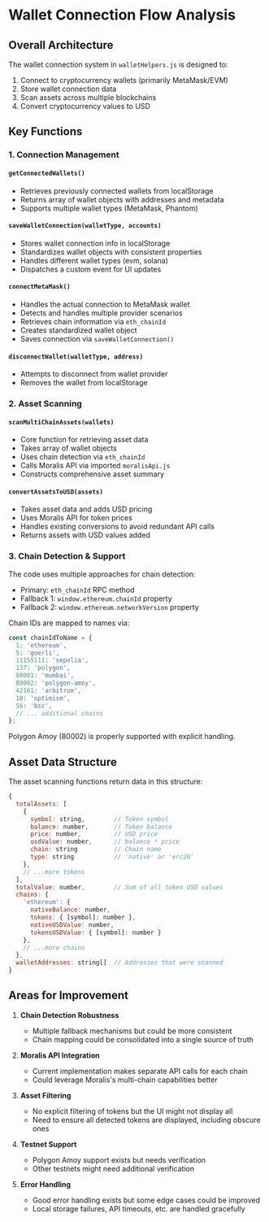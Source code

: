 # Wallet Connection Flow Analysis

## Overall Architecture

The wallet connection system in `walletHelpers.js` is designed to:

1. Connect to cryptocurrency wallets (primarily MetaMask/EVM)
2. Store wallet connection data
3. Scan assets across multiple blockchains
4. Convert cryptocurrency values to USD

## Key Functions

### 1. Connection Management

#### `getConnectedWallets()`
- Retrieves previously connected wallets from localStorage
- Returns array of wallet objects with addresses and metadata
- Supports multiple wallet types (MetaMask, Phantom)

#### `saveWalletConnection(walletType, accounts)`
- Stores wallet connection info in localStorage
- Standardizes wallet objects with consistent properties
- Handles different wallet types (evm, solana)
- Dispatches a custom event for UI updates

#### `connectMetaMask()`
- Handles the actual connection to MetaMask wallet
- Detects and handles multiple provider scenarios
- Retrieves chain information via `eth_chainId`
- Creates standardized wallet object
- Saves connection via `saveWalletConnection()`

#### `disconnectWallet(walletType, address)`
- Attempts to disconnect from wallet provider
- Removes the wallet from localStorage

### 2. Asset Scanning

#### `scanMultiChainAssets(wallets)`
- Core function for retrieving asset data
- Takes array of wallet objects
- Uses chain detection via `eth_chainId`
- Calls Moralis API via imported `moralisApi.js`
- Constructs comprehensive asset summary

#### `convertAssetsToUSD(assets)`
- Takes asset data and adds USD pricing
- Uses Moralis API for token prices
- Handles existing conversions to avoid redundant API calls
- Returns assets with USD values added

### 3. Chain Detection & Support

The code uses multiple approaches for chain detection:
- Primary: `eth_chainId` RPC method
- Fallback 1: `window.ethereum.chainId` property
- Fallback 2: `window.ethereum.networkVersion` property

Chain IDs are mapped to names via:
```javascript
const chainIdToName = {
  1: 'ethereum',
  5: 'goerli',
  11155111: 'sepolia',
  137: 'polygon',
  80001: 'mumbai',
  80002: 'polygon-amoy',
  42161: 'arbitrum',
  10: 'optimism',
  56: 'bsc',
  // ... additional chains
};
```

Polygon Amoy (80002) is properly supported with explicit handling.

## Asset Data Structure

The asset scanning functions return data in this structure:

```javascript
{
  totalAssets: [
    {
      symbol: string,        // Token symbol
      balance: number,       // Token balance
      price: number,         // USD price
      usdValue: number,      // balance * price
      chain: string          // Chain name
      type: string           // 'native' or 'erc20'
    },
    // ...more tokens
  ],
  totalValue: number,        // Sum of all token USD values
  chains: {
    'ethereum': {
      nativeBalance: number,
      tokens: { [symbol]: number },
      nativeUSDValue: number,
      tokensUSDValue: { [symbol]: number }
    },
    // ...more chains
  },
  walletAddresses: string[]  // Addresses that were scanned
}
```

## Areas for Improvement

1. **Chain Detection Robustness**
   - Multiple fallback mechanisms but could be more consistent
   - Chain mapping could be consolidated into a single source of truth

2. **Moralis API Integration**
   - Current implementation makes separate API calls for each chain
   - Could leverage Moralis's multi-chain capabilities better

3. **Asset Filtering**
   - No explicit filtering of tokens but the UI might not display all
   - Need to ensure all detected tokens are displayed, including obscure ones

4. **Testnet Support**
   - Polygon Amoy support exists but needs verification
   - Other testnets might need additional verification

5. **Error Handling**
   - Good error handling exists but some edge cases could be improved
   - Local storage failures, API timeouts, etc. are handled gracefully